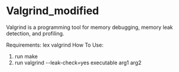 # Valgrind_modified
Valgrind is a programming tool for memory debugging, memory leak detection, and profiling.



Requirements:
  lex
  valgrind
How To Use:
  1. run make
  2. run valgrind --leak-check=yes executable arg1 arg2
